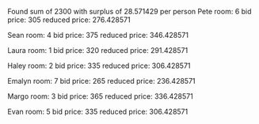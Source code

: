 Found sum of 2300 with surplus of 28.571429 per person
Pete
	room: 6
	bid price: 305
	reduced price: 276.428571

Sean
	room: 4
	bid price: 375
	reduced price: 346.428571

Laura
	room: 1
	bid price: 320
	reduced price: 291.428571

Haley
	room: 2
	bid price: 335
	reduced price: 306.428571

Emalyn
	room: 7
	bid price: 265
	reduced price: 236.428571

Margo
	room: 3
	bid price: 365
	reduced price: 336.428571

Evan
	room: 5
	bid price: 335
	reduced price: 306.428571

